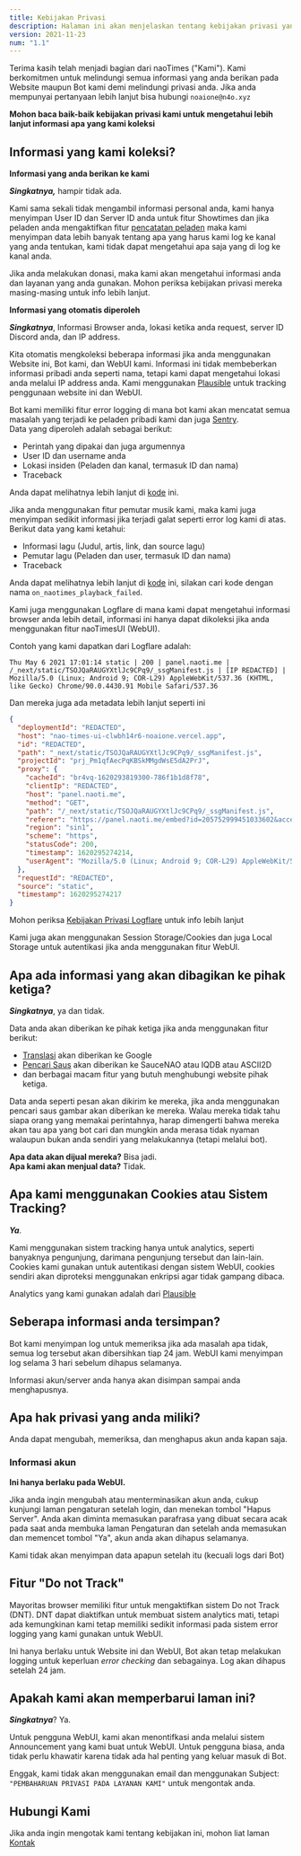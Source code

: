 ```yaml
---
title: Kebijakan Privasi
description: Halaman ini akan menjelaskan tentang kebijakan privasi yang anda akan berikan kepada kami
version: 2021-11-23
num: "1.1"
---
```


Terima kasih telah menjadi bagian dari naoTimes ("Kami"). Kami berkomitmen untuk melindungi semua informasi yang anda berikan pada Website maupun Bot kami demi melindungi privasi anda. Jika anda mempunyai pertanyaan lebih lanjut bisa hubungi `noaione@n4o.xyz`

**Mohon baca baik-baik kebijakan privasi kami untuk mengetahui lebih lanjut informasi apa yang kami koleksi**

## Informasi yang kami koleksi?

**Informasi yang anda berikan ke kami**

***Singkatnya,*** hampir tidak ada.

Kami sama sekali tidak mengambil informasi personal anda, kami hanya menyimpan User ID dan Server ID anda untuk fitur Showtimes dan jika peladen anda mengaktifkan fitur [pencatatan peladen](/docs/perintah/mod/log) maka kami menyimpan data lebih banyak tentang apa yang harus kami log ke kanal yang anda tentukan, kami tidak dapat mengetahui apa saja yang di log ke kanal anda.

Jika anda melakukan donasi, maka kami akan mengetahui informasi anda dan layanan yang anda gunakan. Mohon periksa kebijakan privasi mereka masing-masing untuk info lebih lanjut.

**Informasi yang otomatis diperoleh**

***Singkatnya***, Informasi Browser anda, lokasi ketika anda request, server ID Discord anda, dan IP address.

Kita otomatis mengkoleksi beberapa informasi jika anda menggunakan Website ini, Bot kami, dan WebUI kami. Informasi ini tidak membeberkan informasi pribadi anda seperti nama, tetapi kami dapat mengetahui lokasi anda melalui IP address anda. Kami menggunakan [Plausible](https://plausible.io/privacy-focused-web-analytics) untuk tracking penggunaan website ini dan WebUI.

Bot kami memiliki fitur error logging di mana bot kami akan mencatat semua masalah yang terjadi ke peladen pribadi kami dan juga [Sentry](https://sentry.io/privacy/). <br />
Data yang diperoleh adalah sebagai berikut:
- Perintah yang dipakai dan juga argumennya
- User ID dan username anda
- Lokasi insiden (Peladen dan kanal, termasuk ID dan nama)
- Traceback

Anda dapat melihatnya lebih lanjut di [kode](https://github.com/naoTimesdev/naoTimes/blob/rewrite/cogs/botbrain/error.py) ini.

Jika anda menggunakan fitur pemutar musik kami, maka kami juga menyimpan sedikit informasi jika terjadi galat seperti error log kami di atas. Berikut data yang kami ketahui:
- Informasi lagu (Judul, artis, link, dan source lagu)
- Pemutar lagu (Peladen dan user, termasuk ID dan nama)
- Traceback

Anda dapat melihatnya lebih lanjut di [kode](https://github.com/naoTimesdev/naoTimes/blob/rewrite/cogs/musik/listener.py) ini, silakan cari kode dengan nama `on_naotimes_playback_failed`.

Kami juga menggunakan Logflare di mana kami dapat mengetahui informasi browser anda lebih detail, informasi ini hanya dapat dikoleksi jika anda menggunakan fitur naoTimesUI (WebUI).

Contoh yang kami dapatkan dari Logflare adalah:

```
Thu May 6 2021 17:01:14 static | 200 | panel.naoti.me | /_next/static/TSOJQaRAUGYXtlJc9CPq9/_ssgManifest.js | [IP REDACTED] | Mozilla/5.0 (Linux; Android 9; COR-L29) AppleWebKit/537.36 (KHTML, like Gecko) Chrome/90.0.4430.91 Mobile Safari/537.36
```

Dan mereka juga ada metadata lebih lanjut seperti ini

```json
{
  "deploymentId": "REDACTED",
  "host": "nao-times-ui-clwbh14r6-noaione.vercel.app",
  "id": "REDACTED",
  "path": "_next/static/TSOJQaRAUGYXtlJc9CPq9/_ssgManifest.js",
  "projectId": "prj_Pm1qfAecPqKBSkMMgdWsE5dA2PrJ",
  "proxy": {
    "cacheId": "br4vq-1620293819300-786f1b1d8f78",
    "clientIp": "REDACTED",
    "host": "panel.naoti.me",
    "method": "GET",
    "path": "/_next/static/TSOJQaRAUGYXtlJc9CPq9/_ssgManifest.js",
    "referer": "https://panel.naoti.me/embed?id=205752999451033602&accent=blue",
    "region": "sin1",
    "scheme": "https",
    "statusCode": 200,
    "timestamp": 1620295274214,
    "userAgent": "Mozilla/5.0 (Linux; Android 9; COR-L29) AppleWebKit/537.36 (KHTML, like Gecko) Chrome/90.0.4430.91 Mobile Safari/537.36"
  },
  "requestId": "REDACTED",
  "source": "static",
  "timestamp": 1620295274217
}
```

Mohon periksa [Kebijakan Privasi Logflare](https://logflare.app/privacy) untuk info lebih lanjut

Kami juga akan menggunakan Session Storage/Cookies dan juga Local Storage untuk autentikasi jika anda menggunakan fitur WebUI.

## Apa ada informasi yang akan dibagikan ke pihak ketiga?

***Singkatnya***, ya dan tidak.

Data anda akan diberikan ke pihak ketiga jika anda menggunakan fitur berikut:
- [Translasi](/docs/perintah/kutubuku/translasi) akan diberikan ke Google
- [Pencari Saus](/docs/perintah/peninjau/saus) akan diberikan ke SauceNAO atau IQDB atau ASCII2D
- dan berbagai macam fitur yang butuh menghubungi website pihak ketiga.

Data anda seperti pesan akan dikirim ke mereka, jika anda menggunakan pencari saus gambar akan diberikan ke mereka.
Walau mereka tidak tahu siapa orang yang memakai perintahnya, harap dimengerti bahwa mereka akan tau apa yang bot cari
dan mungkin anda merasa tidak nyaman walaupun bukan anda sendiri yang melakukannya (tetapi melalui bot).

**Apa data akan dijual mereka?** Bisa jadi.<br />
**Apa kami akan menjual data?** Tidak.

## Apa kami menggunakan Cookies atau Sistem Tracking?

***Ya***.

Kami menggunakan sistem tracking hanya untuk analytics, seperti banyaknya pengunjung, darimana pengunjung tersebut dan lain-lain.
Cookies kami gunakan untuk autentikasi dengan sistem WebUI, cookies sendiri akan diproteksi menggunakan enkripsi agar tidak gampang dibaca.

Analytics yang kami gunakan adalah dari [Plausible](https://plausible.io/privacy-focused-web-analytics)

## Seberapa informasi anda tersimpan?

Bot kami menyimpan log untuk memeriksa jika ada masalah apa tidak, semua log tersebut akan dibersihkan tiap 24 jam.
WebUI kami menyimpan log selama 3 hari sebelum dihapus selamanya.

Informasi akun/server anda hanya akan disimpan sampai anda menghapusnya.

## Apa hak privasi yang anda miliki?

Anda dapat mengubah, memeriksa, dan menghapus akun anda kapan saja.

### Informasi akun
**Ini hanya berlaku pada WebUI.**

Jika anda ingin mengubah atau menterminasikan akun anda, cukup kunjungi laman pengaturan setelah login, dan menekan tombol "Hapus Server". Anda akan diminta memasukan parafrasa yang dibuat secara acak pada saat anda membuka laman Pengaturan dan setelah anda memasukan dan memencet tombol "Ya", akun anda akan dihapus selamanya.

Kami tidak akan menyimpan data apapun setelah itu (kecuali logs dari Bot)

## Fitur "Do not Track"
Mayoritas browser memiliki fitur untuk mengaktifkan sistem Do not Track (DNT). DNT dapat diaktifkan untuk membuat sistem analytics mati, tetapi ada kemungkinan kami tetap memiliki sedikit informasi pada sistem error logging yang kami gunakan untuk WebUI.

Ini hanya berlaku untuk Website ini dan WebUI, Bot akan tetap melakukan logging untuk keperluan *error checking* dan sebagainya. Log akan dihapus setelah 24 jam.

## Apakah kami akan memperbarui laman ini?
***Singkatnya***? Ya.

Untuk pengguna WebUI, kami akan menontifkasi anda melalui sistem Announcement yang kami buat untuk WebUI. Untuk pengguna biasa, anda tidak perlu khawatir karena tidak ada hal penting yang keluar masuk di Bot.

Enggak, kami tidak akan menggunakan email dan menggunakan Subject: `"PEMBAHARUAN PRIVASI PADA LAYANAN KAMI"` untuk mengontak anda.

## Hubungi Kami

Jika anda ingin mengotak kami tentang kebijakan ini, mohon liat laman [Kontak](/kontak)
